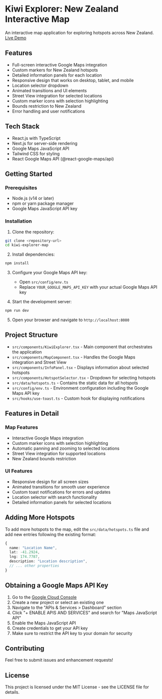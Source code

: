 # Kiwi Explorer: New Zealand Interactive Map

An interactive map application for exploring hotspots across New Zealand. [Live Demo](https://kiwi-explorer-map.vercel.app/)

## Features

- Full-screen interactive Google Maps integration
- Custom markers for New Zealand hotspots
- Detailed information panels for each location
- Responsive design that works on desktop, tablet, and mobile
- Location selector dropdown
- Animated transitions and UI elements
- Street View integration for selected locations
- Custom marker icons with selection highlighting
- Bounds restriction to New Zealand
- Error handling and user notifications

## Tech Stack

- React.js with TypeScript
- Next.js for server-side rendering
- Google Maps JavaScript API
- Tailwind CSS for styling
- React Google Maps API (@react-google-maps/api)

## Getting Started

### Prerequisites

- Node.js (v14 or later)
- npm or yarn package manager
- Google Maps JavaScript API key

### Installation

1. Clone the repository:

```bash
git clone <repository-url>
cd kiwi-explorer-map
```

2. Install dependencies:

```bash
npm install
```

3. Configure your Google Maps API key:

   - Open `src/config/env.ts`
   - Replace `YOUR_GOOGLE_MAPS_API_KEY` with your actual Google Maps API key

4. Start the development server:

```bash
npm run dev
```

5. Open your browser and navigate to `http://localhost:8080`

## Project Structure

- `src/components/KiwiExplorer.tsx` - Main component that orchestrates the application
- `src/components/MapComponent.tsx` - Handles the Google Maps integration and Street View
- `src/components/InfoPanel.tsx` - Displays information about selected hotspots
- `src/components/HotspotSelector.tsx` - Dropdown for selecting hotspots
- `src/data/hotspots.ts` - Contains the static data for all hotspots
- `src/config/env.ts` - Environment configuration including the Google Maps API key
- `src/hooks/use-toast.ts` - Custom hook for displaying notifications

## Features in Detail

### Map Features

- Interactive Google Maps integration
- Custom marker icons with selection highlighting
- Automatic panning and zooming to selected locations
- Street View integration for supported locations
- New Zealand bounds restriction

### UI Features

- Responsive design for all screen sizes
- Animated transitions for smooth user experience
- Custom toast notifications for errors and updates
- Location selector with search functionality
- Detailed information panels for selected locations

## Adding More Hotspots

To add more hotspots to the map, edit the `src/data/hotspots.ts` file and add new entries following the existing format:

```typescript
{
  name: "Location Name",
  lat: -41.2924,
  lng: 174.7787,
  description: "Location description",
  // ... other properties
}
```

## Obtaining a Google Maps API Key

1. Go to the [Google Cloud Console](https://console.cloud.google.com/)
2. Create a new project or select an existing one
3. Navigate to the "APIs & Services > Dashboard" section
4. Click "+ ENABLE APIS AND SERVICES" and search for "Maps JavaScript API"
5. Enable the Maps JavaScript API
6. Create credentials to get your API key
7. Make sure to restrict the API key to your domain for security

## Contributing

Feel free to submit issues and enhancement requests!

## License

This project is licensed under the MIT License - see the LICENSE file for details.
